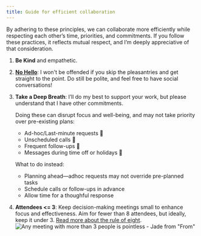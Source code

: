 ```yaml
---
title: Guide for efficient collaboration
---
```


By adhering to these principles, we can collaborate more efficiently while respecting each other’s time, priorities, and commitments. If you follow these practices, it reflects mutual respect, and I’m deeply appreciative of that consideration.

1. **Be Kind** and empathetic.
2. **[No Hello](https://nohello.club)**: I won't be offended if you skip the pleasantries and get straight to the point. Do still be polite, and feel free to have social conversations!
3. **Take a Deep Breath**: I’ll do my best to support your work, but please understand that I have other commitments. 

   Doing these can disrupt focus and well-being, and may not take priority over pre-existing plans:
   - Ad-hoc/Last-minute requests 🚫
   - Unscheduled calls 🚫 
   - Frequent follow-ups 🚫
   - Messages during time off or holidays 🚫

   What to do instead:
   - Planning ahead—adhoc requests may not override pre-planned tasks
   - Schedule calls or follow-ups in advance
   - Allow time for a thoughful response


5. **Attendees <= 3**: Keep decision-making meetings small to enhance focus and effectiveness. Aim for fewer than 8 attendees, but ideally, keep it under 3. [Read more about the rule of eight](https://www.rubick.com/the-rule-of-eight-for-strong-decision-making-meetings/).  
   ![Any meeting with more than 3 people is pointless - Jade from "From"](https://i.redd.it/r4ehw6lojwvd1.jpeg)  
